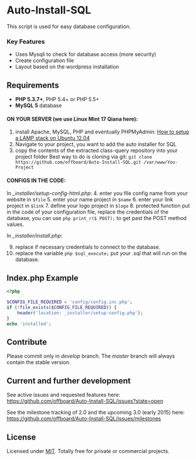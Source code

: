 # Auto-Install-SQL
This script is used for easy database configuration.

### Key Features
* Uses Mysqli to check for database access (more security)
* Create configuration file
* Layout based on the wordpress installation

## Requirements

* **PHP 5.3.7+**, PHP 5.4+ or PHP 5.5+
* **MySQL 5** database

#### ON YOUR SERVER (we use Linux Mint 17 Qiana here):
1. install Apache, MySQL, PHP and eventually PHPMyAdmin: [How to setup a LAMP stack on Ubuntu 12.04](http://www.dev-metal.com/setup-basic-lamp-stack-linux-apache-mysql-php-ubuntu-12-04/)
2. Navigate to your project, you want to add the auto installer for SQL
3. copy the contents of the extracted class-query repository into your project folder
Best way to do is cloning via git: `git clone https://github.com/offboard/Auto-Install-SQL.git /var/www/You-Project`

#### CONFIGS IN THE CODE:

In *_installer/setup-config-html.php*:
4. enter you  file config name  from your website in ```$file```
5. enter your name project in ```$name```
6. enter your link project in ```$link```
7. define your logo project in ```$logo```
8. protected function put in the code of your configuration file, replace the credentials of the database, you can use ```php print_r($ POST);``` to get past the POST method values.

In *_installer/install.php*:

9. replace if necessary credentials to connect to the database.
10. replace the variable ```php $sql_execute;``` put your .sql that will run on the database.


## Index.php Example
```php
<?php

$CONFIG_FILE_REQUIRED = 'config/config.inc.php';
if (!file_exists($CONFIG_FILE_REQUIRED)) {
    header('location: _installer/setup-config.php');
}
echo 'installed';


```

## Contribute

Please commit only in *develop* branch. The *master* branch will always contain the stable version.

## Current and further development

See active issues and requested features here:
https://github.com/offboard/Auto-Install-SQL/issues?state=open

See the milestone tracking of 2.0 and the upcoming 3.0 (early 2015) here:
https://github.com/offboard/Auto-Install-SQL/issues/milestones

## License

Licensed under [MIT](http://www.opensource.org/licenses/mit-license.php). Totally free for private or commercial projects.

